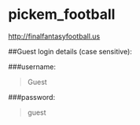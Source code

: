 # pickem_football
http://finalfantasyfootball.us

##Guest login details (case sensitive):

###username: 
  >Guest

###password: 
  >guest
